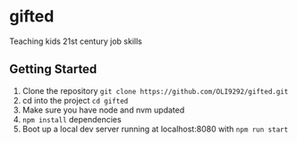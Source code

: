 # gifted
Teaching kids 21st century job skills

## Getting Started

1. Clone the repository `git clone https://github.com/OLI9292/gifted.git`
2. cd into the project `cd gifted`
3. Make sure you have node and nvm updated
4. `npm install` dependencies
5. Boot up a local dev server running at localhost:8080 with `npm run start`
